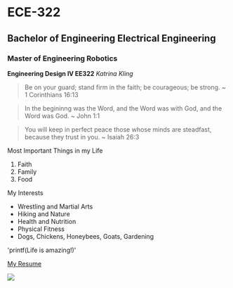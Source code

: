 # ECE-322 
## Bachelor of Engineering Electrical Engineering 
### Master of Engineering Robotics 

**Engineering Design IV EE322** 
*Katrina Kling* 
> Be on your guard; stand firm in the faith; be courageous; be strong. ~ 1 Corinthians 16:13

> In the begininng was the Word, and the Word was with God, and the Word was God. ~ John 1:1

> You will keep in perfect peace those whose minds are steadfast, because they trust in you. ~ Isaiah 26:3 

Most Important Things in my Life 
1. Faith
2. Family
3. Food 
   
My Interests 
- Wrestling and Martial Arts 
- Hiking and Nature 
- Health and Nutrition 
- Physical Fitness
- Dogs, Chickens, Honeybees, Goats, Gardening 

'printf(Life is amazing!)'

[My Resume](https://docs.google.com/document/d/1vjxhnl42bm_rAACBy3zCXyAo5cr5esPP6BfYQbIZAI4/edit?tab=t.0)

![](https://edgehoboken.com/wp-content/uploads/cache/2023/08/IMG_2669-e1693504653913/2080329645.jpg)
